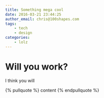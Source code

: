 ```yaml
---
title: Something mega cool
date: 2016-03-21 23:44:25
author_email: chris@100shapes.com
tags:
    - tech
    - design
categories:
    - lolz    
---
```


# Will you work?

I think you will

{% pullquote %}
content
{% endpullquote %}